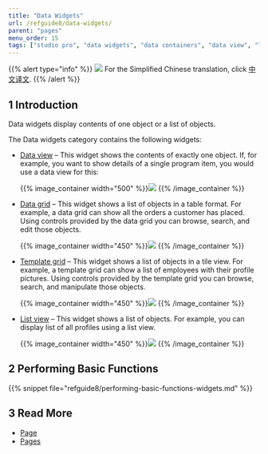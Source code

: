 ```yaml
---
title: "Data Widgets"
url: /refguide8/data-widgets/
parent: "pages"
menu_order: 15
tags: ["studio pro", "data widgets", "data containers", "data view", "list view", "data grid"]
---
```


{{% alert type="info" %}}
<img src="attachments/chinese-translation/china.png" style="display: inline-block; margin: 0" /> For the Simplified Chinese translation, click [中文译文](https://cdn.mendix.tencent-cloud.com/documentation/refguide8/data-widgets.pdf).
{{% /alert %}}

## 1 Introduction

Data widgets display contents of one object or a list of objects. 

The Data widgets category contains the following widgets:

* [Data view](/refguide/data-view/) – This widget shows the contents of exactly one object. If, for example, you want to show details of a single program item, you would use a data view for this:

    {{% image_container width="500" %}}![](/attachments/refguide8/modeling/pages/data-widgets/data-view-example.png)
    {{% /image_container %}}

* [Data grid](/refguide/data-grid/) – This widget shows a list of objects in a table format. For example, a data grid can show all the orders a customer has placed. Using controls provided by the data grid you can browse, search, and edit those objects.

    {{% image_container width="450" %}}![](/attachments/refguide8/modeling/pages/data-widgets/data-grid-example.png)
    {{% /image_container %}}

* [Template grid](/refguide/template-grid/) – This widget shows a list of objects in a tile view. For example, a template grid can show a list of employees with their profile pictures. Using controls provided by the template grid you can browse, search, and manipulate those objects.

    {{% image_container width="450" %}}![](/attachments/refguide8/modeling/pages/data-widgets/template-grid-example.png)
    {{% /image_container %}}

* [List view](/refguide/list-view/) – This widget shows a list of objects. For example, you can display list of all profiles using a list view. 

    {{% image_container width="450" %}}![](/attachments/refguide8/modeling/pages/data-widgets/list-view-example.png)
    {{% /image_container %}}

## 2 Performing Basic Functions

{{% snippet file="refguide8/performing-basic-functions-widgets.md" %}}

## 3 Read More

* [Page](/refguide/page/)
* [Pages](/refguide/pages/)